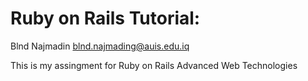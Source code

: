 # Ruby on Rails Tutorial:

Blnd Najmadin
blnd.najmading@auis.edu.iq

This is my assingment for Ruby on Rails Advanced Web Technologies